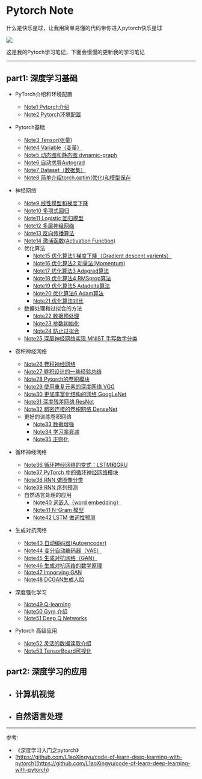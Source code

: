 # Pytorch Note

什么是快乐星球，让我用简单易懂的代码带你进入pytorch快乐星球

![](https://img-blog.csdnimg.cn/img_convert/ac4fe519487d89d342cb05d2f710a20c.png#pic_center)

这是我的Pytoch学习笔记，下面会慢慢的更新我的学习笔记

---

## part1: 深度学习基础

- PyTorch介绍和环境配置
  - [Note1 Pytorch介绍](https://blog.csdn.net/weixin_45508265/article/details/117808642)
  - [Note2 Pytorch环境配置](https://blog.csdn.net/weixin_45508265/article/details/117809016)
- Pytorch基础
  * [Note3 Tensor(张量)](https://blog.csdn.net/weixin_45508265/article/details/117811600)
  * [Note4 Variable（变量）](https://blog.csdn.net/weixin_45508265/article/details/117812880)
  * [Note5 动态图和静态图 dynamic-graph](https://blog.csdn.net/weixin_45508265/article/details/117816228)
  * [Note6 自动求导Autograd](https://blog.csdn.net/weixin_45508265/article/details/117816977)
  * [Note7 Dataset（数据集）](https://blog.csdn.net/weixin_45508265/article/details/117818268)
  * [Note8 简单介绍torch.optim(优化)和模型保存](https://blog.csdn.net/weixin_45508265/article/details/117819532)
- 神经网络
  - [Note9 线性模型和梯度下降](https://blog.csdn.net/weixin_45508265/article/details/117827063)
  - [Note10 多项式回归](https://blog.csdn.net/weixin_45508265/article/details/117827333)
  - [Note11 Logistic 回归模型](https://blog.csdn.net/weixin_45508265/article/details/117828669)
  - [Note12 多层神经网络](https://blog.csdn.net/weixin_45508265/article/details/117848000)
  - [Note13 反向传播算法](https://blog.csdn.net/weixin_45508265/article/details/117855631)
  - [Note14 激活函数(Activation Function)](https://blog.csdn.net/weixin_45508265/article/details/117856338)
  - 优化算法
    - [Note15 优化算法1 梯度下降（Gradient descent varients）](https://blog.csdn.net/weixin_45508265/article/details/117859824)
    - [Note16 优化算法2 动量法(Momentum)](https://blog.csdn.net/weixin_45508265/article/details/117874046)
    - [Note17 优化算法3 Adagrad算法](https://blog.csdn.net/weixin_45508265/article/details/117877596)
    - [Note18 优化算法4 RMSprop算法](https://blog.csdn.net/weixin_45508265/article/details/117885569)
    - [Note19 优化算法5 Adadelta算法](https://blog.csdn.net/weixin_45508265/article/details/118930950)
    - [Note20 优化算法6 Adam算法](https://blog.csdn.net/weixin_45508265/article/details/118931366)
    - [Note21 优化算法对比](https://blog.csdn.net/weixin_45508265/article/details/118931198)
  - 数据处理和过拟合的方法
    - [Note22 数据预处理](https://blog.csdn.net/weixin_45508265/article/details/118933624)
    - [Note23 参数初始化](https://blog.csdn.net/weixin_45508265/article/details/118945764)
    - [Note24 防止过拟合](https://blog.csdn.net/weixin_45508265/article/details/118946214)
  - [Note25 深层神经网络实现 MNIST 手写数字分类](https://blog.csdn.net/weixin_45508265/article/details/118960084)
- 卷积神经网络
  - [Note26 卷积神经网络](https://blog.csdn.net/weixin_45508265/article/details/118971022)
  - [Note27 卷积设计的一些经验总结](https://blog.csdn.net/weixin_45508265/article/details/118971229)
  - [Note28 Pytorch的卷积模块](https://blog.csdn.net/weixin_45508265/article/details/118972098)
  - [Note29 使用重复元素的深度网络 VGG](https://blog.csdn.net/weixin_45508265/article/details/118974104)
  - [Note30 更加丰富化结构的网络 GoogLeNet](https://blog.csdn.net/weixin_45508265/article/details/119040170)
  - [Note31 深度残差网络 ResNet](https://blog.csdn.net/weixin_45508265/article/details/119087199)
  - [Note32 稠密连接的卷积网络 DenseNet](https://blog.csdn.net/weixin_45508265/article/details/119184861)
  - 更好的训练卷积网络
    - [Note33 数据增强](https://blog.csdn.net/weixin_45508265/article/details/119047348)
    - [Note34 学习率衰减](https://blog.csdn.net/weixin_45508265/article/details/119089705)
    - [Note35 正则化](https://blog.csdn.net/weixin_45508265/article/details/119123529)
- 循环神经网络
  - [Note36 循环神经网络的变式：LSTM和GRU](https://blog.csdn.net/weixin_45508265/article/details/119191003)
  - [Note37 PyTorch 中的循环神经网络模块](https://blog.csdn.net/weixin_45508265/article/details/119194403)
  - [Note38 RNN 做图像分类](https://blog.csdn.net/weixin_45508265/article/details/119210533)
  - [Note39 RNN 序列预测](https://blog.csdn.net/weixin_45508265/article/details/119347418)
  - 自然语言处理的应用
    - [Note40 词嵌入（word embedding）](https://blog.csdn.net/weixin_45508265/article/details/119362381)
    - [Note41 N-Gram 模型](https://blog.csdn.net/weixin_45508265/article/details/119361565)
    - [Note42 LSTM 做词性预测](https://blog.csdn.net/weixin_45508265/article/details/119428061)
- 生成对抗网络
  - [Note43 自动编码器(Autoencoder)](https://blog.csdn.net/weixin_45508265/article/details/119582615)
  - [Note44 变分自动编码器（VAE）](https://blog.csdn.net/weixin_45508265/article/details/119594085)
  - [Note45 生成对抗网络（GAN）](https://blog.csdn.net/weixin_45508265/article/details/119684311)
  - [Note46 生成对抗网络的数学原理](https://blog.csdn.net/weixin_45508265/article/details/119811489)
  - [Note47 Imporving GAN](https://blog.csdn.net/weixin_45508265/article/details/119830209)
  - [Note48 DCGAN生成人脸](https://blog.csdn.net/weixin_45508265/article/details/119830209)
- 深度强化学习
  - [Note49 Q-learning](https://blog.csdn.net/weixin_45508265/article/details/119937575)
  - [Note50 Gym 介绍](https://redamancy.blog.csdn.net/article/details/120072032)
  - [Note51 Deep Q Networks](https://redamancy.blog.csdn.net/article/details/120082922)

- Pytorch 高级应用
  - [Note52 灵活的数据读取介绍](https://redamancy.blog.csdn.net/article/details/120151183)
  - [Note53 TensorBoard可视化](https://redamancy.blog.csdn.net/article/details/120156777)

## part2: 深度学习的应用

- 计算机视觉
  - 
- 自然语言处理
  - 


---

参考:

- 《深度学习入门之pytorch》
- [https://github.com/L1aoXingyu/code-of-learn-deep-learning-with-pytorch](https://github.com/L1aoXingyu/code-of-learn-deep-learning-with-pytorch)

